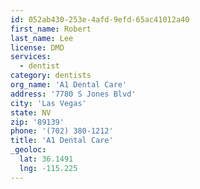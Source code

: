 ```yaml
---
id: 052ab430-253e-4afd-9efd-65ac41012a40
first_name: Robert
last_name: Lee
license: DMD
services:
  - dentist
category: dentists
org_name: 'A1 Dental Care'
address: '7780 S Jones Blvd'
city: 'Las Vegas'
state: NV
zip: '89139'
phone: '(702) 380-1212'
title: 'A1 Dental Care'
_geoloc:
  lat: 36.1491
  lng: -115.225
---
```


